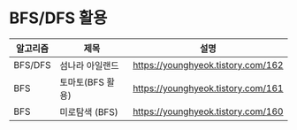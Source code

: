 # BFS/DFS 활용

|알고리즘|제목|설명|
|------|---|---|
|BFS/DFS|섬나라 아일랜드|https://younghyeok.tistory.com/162|
|BFS|토마토(BFS 활용)|https://younghyeok.tistory.com/161|
|BFS|미로탐색 (BFS)|https://younghyeok.tistory.com/160|
